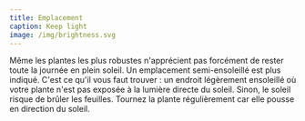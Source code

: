 ```yaml
---
title: Emplacement
caption: Keep light
image: /img/brightness.svg
---
```


Même les plantes les plus robustes n'apprécient pas forcément de rester toute la journée en plein soleil. Un emplacement semi-ensoleillé est plus indiqué. C'est ce qu'il vous faut trouver : un endroit légèrement ensoleillé où votre plante n'est pas exposée à la lumière directe du soleil. Sinon, le soleil risque de brûler les feuilles. Tournez la plante régulièrement car elle pousse en direction du soleil.